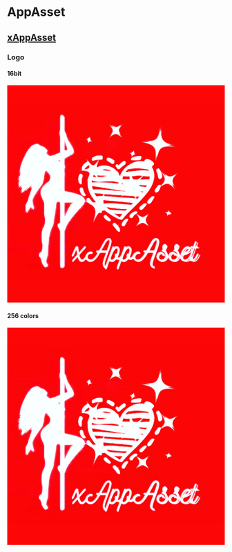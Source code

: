 AppAsset
========

[xAppAsset][xaa]
----------------

### Logo

#### 16bit

![logo](./xappasset-pilon-tumblr-red-256.png)


#### 256 colors

![logo](./xappasset-pilon-tumblr-red-16bit.png)


[xaa]: https://xappasset.tumblr.com "Tumblr Blog"
